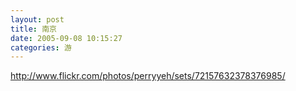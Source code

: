```yaml
---
layout: post
title: 南京
date: 2005-09-08 10:15:27
categories: 游
---
```


<http://www.flickr.com/photos/perryyeh/sets/72157632378376985/>